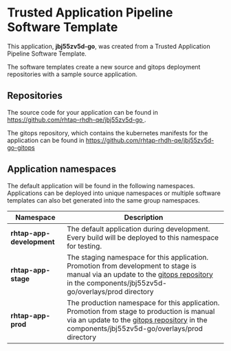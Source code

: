 # Trusted Application Pipeline Software Template

This application, **jbj55zv5d-go**, was created from a Trusted Application Pipeline Software Template.

The software templates create a new source and gitops deployment repositories with a sample source application. 

## Repositories

The source code for your application can be found in [https://github.com/rhtap-rhdh-qe/jbj55zv5d-go ](https://github.com/rhtap-rhdh-qe/jbj55zv5d-go ).
 
The gitops repository, which contains the kubernetes manifests for the application can be found in 
[https://github.com/rhtap-rhdh-qe/jbj55zv5d-go-gitops ](https://github.com/rhtap-rhdh-qe/jbj55zv5d-go-gitops ) 

## Application namespaces 

The default application will be found in the following namespaces. Applications can be deployed into unique namespaces or multiple software templates can also bet generated into the same group namespaces.  

|  Namespace   |  Description   |  
| -------- | -------- |   
| **rhtap-app-development** | The default application during development. Every build will be deployed to this namespace for testing. | 
| **rhtap-app-stage** | The staging namespace for this application. Promotion from development to stage is manual via an update to the [gitops repository](https://github.com/rhtap-rhdh-qe/jbj55zv5d-go-gitops ) in the components/jbj55zv5d-go/overlays/prod directory |  
| **rhtap-app-prod** | The production namespace for this application. Promotion from stage to production is manual via an update to the [gitops repository](https://github.com/rhtap-rhdh-qe/jbj55zv5d-go-gitops ) in the components/jbj55zv5d-go/overlays/prod directory | 
